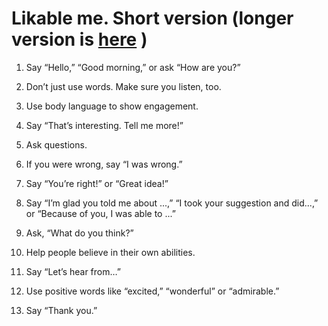 # Likable me. Short version (longer version is [here](likable_me_long.md)  )

1. Say “Hello,” “Good morning,” or ask “How are you?” 

2. Don’t just use words. Make sure you listen, too. 

3. Use body language to show engagement.
  
4. Say “That’s interesting. Tell me more!”

5. Ask questions.
   
6. If you were wrong, say “I was wrong.”

7. Say “You’re right!” or “Great idea!”
   
8. Say “I’m glad you told me about ...,” “I took your suggestion and did...,” or “Because of you, I was able to ...”

9. Ask, “What do you think?”

10. Help people believe in their own abilities.

11. Say “Let’s hear from…”

12. Use positive words like “excited,” “wonderful” or “admirable.”
   
13. Say “Thank you.”
